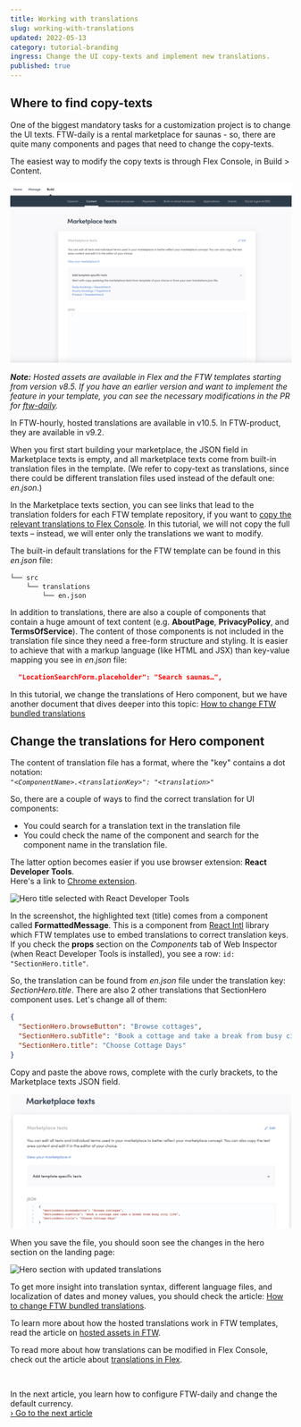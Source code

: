 ```yaml
---
title: Working with translations
slug: working-with-translations
updated: 2022-05-13
category: tutorial-branding
ingress: Change the UI copy-texts and implement new translations.
published: true
---
```


## Where to find copy-texts

One of the biggest mandatory tasks for a customization project is to
change the UI texts. FTW-daily is a rental marketplace for saunas - so,
there are quite many components and pages that need to change the
copy-texts.

The easiest way to modify the copy texts is through Flex Console, in
Build > Content.

![Modify marketplace texts](./translation_start.png)

_**Note:** Hosted assets are available in Flex and the FTW templates
starting from version v8.5. If you have an earlier version and want to
implement the feature in your template, you can see the necessary
modifications in the PR for
[ftw-daily](https://github.com/sharetribe/ftw-daily/pull/1510)._

<extrainfo title="FTW-hourly and FTW-product versions with hosted translations">
In FTW-hourly, hosted translations are available in v10.5. In FTW-product, they are available in v9.2.
</extrainfo>

When you first start building your marketplace, the JSON field in
Marketplace texts is empty, and all marketplace texts come from built-in
translation files in the template. (We refer to copy-text as
translations, since there could be different translation files used
instead of the default one: _en.json_.)

In the Marketplace texts section, you can see links that lead to the
translation folders for each FTW template repository, if you want to
[copy the relevant translations to Flex Console](/concepts/translations/#how-translations-are-handled-in-flex).
In this tutorial, we will not copy the full texts – instead, we will
enter only the translations we want to modify.

The built-in default translations for the FTW template can be found in
this _en.json_ file:

```shell
└── src
    └── translations
        └── en.json
```

In addition to translations, there are also a couple of components that
contain a huge amount of text content (e.g. **AboutPage**,
**PrivacyPolicy**, and **TermsOfService**). The content of those
components is not included in the translation file since they need a
free-form structure and styling. It is easier to achieve that with a
markup language (like HTML and JSX) than key-value mapping you see in
_en.json_ file:

```json
  "LocationSearchForm.placeholder": "Search saunas…",
```

In this tutorial, we change the translations of Hero component, but we
have another document that dives deeper into this topic:
[How to change FTW bundled translations](/ftw/how-to-change-ftw-bundled-translations/)

## Change the translations for Hero component

The content of translation file has a format, where the "key" contains a
dot notation:<br />
_`"<ComponentName>.<translationKey>": "<translation>"`_

So, there are a couple of ways to find the correct translation for UI
components:

- You could search for a translation text in the translation file
- You could check the name of the component and search for the component
  name in the translation file.

The latter option becomes easier if you use browser extension: **React
Developer Tools**.<br /> Here's a link to
[Chrome extension](https://chrome.google.com/webstore/search/React%20Developer%20Tools?hl=en).

![Hero title selected with React Developer Tools](./react-devtools.png)

In the screenshot, the highlighted text (title) comes from a component
called **FormattedMessage**. This is a component from
[React Intl](https://github.com/formatjs/react-intl) library which FTW
templates use to embed translations to correct translation keys. If you
check the **props** section on the _Components_ tab of Web Inspector
(when React Developer Tools is installed), you see a row:
`id: "SectionHero.title"`.

So, the translation can be found from _en.json_ file under the
translation key: _SectionHero.title_. There are also 2 other
translations that SectionHero component uses. Let's change all of them:

```json
{
  "SectionHero.browseButton": "Browse cottages",
  "SectionHero.subTitle": "Book a cottage and take a break from busy city life",
  "SectionHero.title": "Choose Cottage Days"
}
```

Copy and paste the above rows, complete with the curly brackets, to the
Marketplace texts JSON field.

![Modified SectionHero translations in Console](./tutorial_translations.png)

When you save the file, you should soon see the changes in the hero
section on the landing page:

![Hero section with updated translations](./hero-with-updated-translations.png)

To get more insight into translation syntax, different language files,
and localization of dates and money values, you should check the
article:
[How to change FTW bundled translations](/ftw/how-to-change-ftw-bundled-translations/).

To learn more about how the hosted translations work in FTW templates,
read the article on [hosted assets in FTW](/ftw/hosted-translations/).

To read more about how translations can be modified in Flex Console,
check out the article about
[translations in Flex](/concepts/translations/).

<br />

In the next article, you learn how to configure FTW-daily and change the
default currency.<br />
[› Go to the next article](/tutorial/configurations/)
